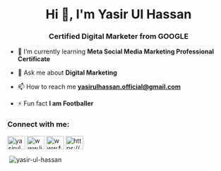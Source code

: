 <h1 align="center">Hi 👋, I'm Yasir Ul Hassan</h1>
<h3 align="center">Certified Digital Marketer from GOOGLE</h3>


- 🌱 I’m currently learning **Meta Social Media Marketing Professional Certificate**

- 💬 Ask me about **Digital Marketing**

- 📫 How to reach me **yasirulhassan.official@gmail.com**

- ⚡ Fun fact **I am Footballer**

<h3 align="left">Connect with me:</h3>
<p align="left">
<a href="https://twitter.com/yasirul_hassan" target="blank"><img align="center" src="https://raw.githubusercontent.com/rahuldkjain/github-profile-readme-generator/master/src/images/icons/Social/twitter.svg" alt="yasirul_hassan" height="30" width="40" /></a>
<a href="https://linkedin.com/in/www.linkedin.com/in/yasirulhassanofficial/" target="blank"><img align="center" src="https://raw.githubusercontent.com/rahuldkjain/github-profile-readme-generator/master/src/images/icons/Social/linked-in-alt.svg" alt="www.linkedin.com/in/yasirulhassanofficial/" height="30" width="40" /></a>
<a href="https://fb.com/www.facebook.com/yasir.ulhassan.75/" target="blank"><img align="center" src="https://raw.githubusercontent.com/rahuldkjain/github-profile-readme-generator/master/src/images/icons/Social/facebook.svg" alt="www.facebook.com/yasir.ulhassan.75/" height="30" width="40" /></a>
<a href="https://instagram.com/https://www.instagram.com/yasir_ulhassan/" target="blank"><img align="center" src="https://raw.githubusercontent.com/rahuldkjain/github-profile-readme-generator/master/src/images/icons/Social/instagram.svg" alt="https://www.instagram.com/yasir_ulhassan/" height="30" width="40" /></a>
</p>


<p>&nbsp;<img align="center" src="https://github-readme-stats.vercel.app/api?username=yasir-ul-hassan&show_icons=true&locale=en" alt="yasir-ul-hassan" /></p>
